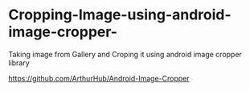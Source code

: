 # Cropping-Image-using-android-image-cropper-
Taking image from Gallery and Croping it using android image cropper library 

https://github.com/ArthurHub/Android-Image-Cropper




